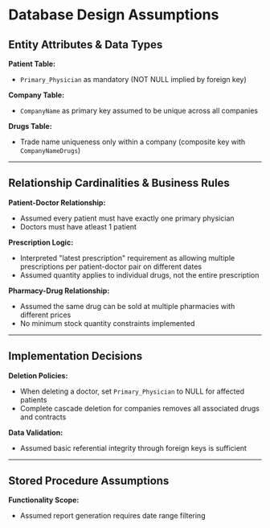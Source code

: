 # **Database Design Assumptions**

## **Entity Attributes & Data Types** 

**Patient Table:**  
- `Primary_Physician` as mandatory (NOT NULL implied by foreign key) 

**Company Table:**
- `CompanyName` as primary key assumed to be unique across all companies  

**Drugs Table:**
- Trade name uniqueness only within a company (composite key with `CompanyNameDrugs`)  

---

## **Relationship Cardinalities & Business Rules**

**Patient-Doctor Relationship:**
- Assumed every patient must have exactly one primary physician 
- Doctors must have atleast 1 patient

**Prescription Logic:**
- Interpreted "latest prescription" requirement as allowing multiple prescriptions per patient-doctor pair on different dates 
- Assumed quantity applies to individual drugs, not the entire prescription

**Pharmacy-Drug Relationship:**
- Assumed the same drug can be sold at multiple pharmacies with different prices 
- No minimum stock quantity constraints implemented  

---

## **Implementation Decisions** 

**Deletion Policies:** 
- When deleting a doctor, set `Primary_Physician` to NULL for affected patients 
- Complete cascade deletion for companies removes all associated drugs and contracts 

**Data Validation:**
- Assumed basic referential integrity through foreign keys is sufficient  

---

## **Stored Procedure Assumptions**

**Functionality Scope:** 
- Assumed report generation requires date range filtering 
